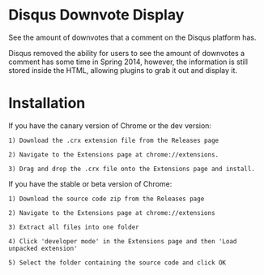 Disqus Downvote Display
===

See the amount of downvotes that a comment on the Disqus platform has.

Disqus removed the ability for users to see the amount of downvotes a comment has some time in Spring 2014, however, the information is still stored inside the HTML, allowing plugins to grab it out and display it.

Installation
===
If you have the canary version of Chrome or the dev version:
```
1) Download the .crx extension file from the Releases page

2) Navigate to the Extensions page at chrome://extensions.

3) Drag and drop the .crx file onto the Extensions page and install.
```

If you have the stable or beta version of Chrome:
```
1) Download the source code zip from the Releases page

2) Navigate to the Extensions page at chrome://extensions

3) Extract all files into one folder

4) Click 'developer mode' in the Extensions page and then 'Load unpacked extension'

5) Select the folder containing the source code and click OK
```
